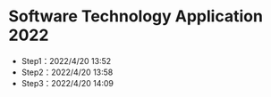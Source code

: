 # Software Technology Application 2022
- Step1：2022/4/20 13:52
- Step2：2022/4/20 13:58
- Step3：2022/4/20 14:09